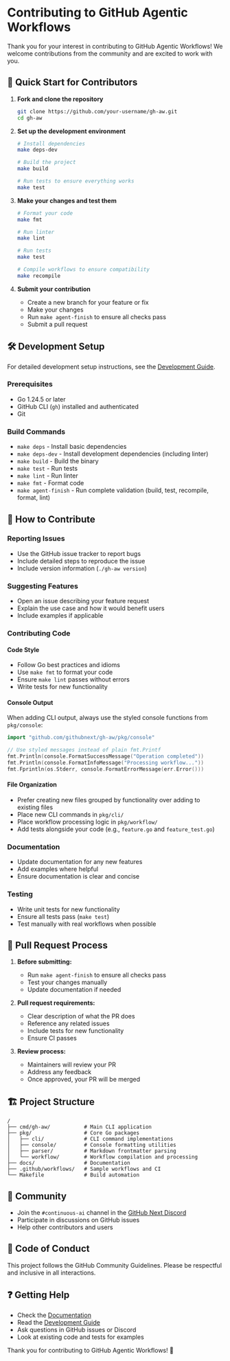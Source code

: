 # Contributing to GitHub Agentic Workflows

Thank you for your interest in contributing to GitHub Agentic Workflows! We welcome contributions from the community and are excited to work with you.

## 🚀 Quick Start for Contributors

1. **Fork and clone the repository**
   ```bash
   git clone https://github.com/your-username/gh-aw.git
   cd gh-aw
   ```

2. **Set up the development environment**
   ```bash
   # Install dependencies
   make deps-dev
   
   # Build the project
   make build
   
   # Run tests to ensure everything works
   make test
   ```

3. **Make your changes and test them**
   ```bash
   # Format your code
   make fmt
   
   # Run linter
   make lint
   
   # Run tests
   make test
   
   # Compile workflows to ensure compatibility
   make recompile
   ```

4. **Submit your contribution**
   - Create a new branch for your feature or fix
   - Make your changes
   - Run `make agent-finish` to ensure all checks pass
   - Submit a pull request

## 🛠️ Development Setup

For detailed development setup instructions, see the [Development Guide](DEVGUIDE.md).

### Prerequisites
- Go 1.24.5 or later
- GitHub CLI (`gh`) installed and authenticated
- Git

### Build Commands
- `make deps` - Install basic dependencies
- `make deps-dev` - Install development dependencies (including linter)
- `make build` - Build the binary
- `make test` - Run tests
- `make lint` - Run linter
- `make fmt` - Format code
- `make agent-finish` - Run complete validation (build, test, recompile, format, lint)

## 📝 How to Contribute

### Reporting Issues
- Use the GitHub issue tracker to report bugs
- Include detailed steps to reproduce the issue
- Include version information (`./gh-aw version`)

### Suggesting Features
- Open an issue describing your feature request
- Explain the use case and how it would benefit users
- Include examples if applicable

### Contributing Code

#### Code Style
- Follow Go best practices and idioms
- Use `make fmt` to format your code
- Ensure `make lint` passes without errors
- Write tests for new functionality

#### Console Output
When adding CLI output, always use the styled console functions from `pkg/console`:

```go
import "github.com/githubnext/gh-aw/pkg/console"

// Use styled messages instead of plain fmt.Printf
fmt.Println(console.FormatSuccessMessage("Operation completed"))
fmt.Println(console.FormatInfoMessage("Processing workflow..."))
fmt.Fprintln(os.Stderr, console.FormatErrorMessage(err.Error()))
```

#### File Organization
- Prefer creating new files grouped by functionality over adding to existing files
- Place new CLI commands in `pkg/cli/`
- Place workflow processing logic in `pkg/workflow/`
- Add tests alongside your code (e.g., `feature.go` and `feature_test.go`)

### Documentation
- Update documentation for any new features
- Add examples where helpful
- Ensure documentation is clear and concise

### Testing
- Write unit tests for new functionality
- Ensure all tests pass (`make test`)
- Test manually with real workflows when possible

## 🔄 Pull Request Process

1. **Before submitting:**
   - Run `make agent-finish` to ensure all checks pass
   - Test your changes manually
   - Update documentation if needed

2. **Pull request requirements:**
   - Clear description of what the PR does
   - Reference any related issues
   - Include tests for new functionality
   - Ensure CI passes

3. **Review process:**
   - Maintainers will review your PR
   - Address any feedback
   - Once approved, your PR will be merged

## 🏗️ Project Structure

```
/
├── cmd/gh-aw/           # Main CLI application
├── pkg/                 # Core Go packages
│   ├── cli/             # CLI command implementations
│   ├── console/         # Console formatting utilities
│   ├── parser/          # Markdown frontmatter parsing
│   └── workflow/        # Workflow compilation and processing
├── docs/                # Documentation
├── .github/workflows/   # Sample workflows and CI
└── Makefile             # Build automation
```

## 🤝 Community

- Join the `#continuous-ai` channel in the [GitHub Next Discord](https://gh.io/next-discord)
- Participate in discussions on GitHub issues
- Help other contributors and users

## 📜 Code of Conduct

This project follows the GitHub Community Guidelines. Please be respectful and inclusive in all interactions.

## ❓ Getting Help

- Check the [Documentation](docs/index.md)
- Read the [Development Guide](DEVGUIDE.md)
- Ask questions in GitHub issues or Discord
- Look at existing code and tests for examples

Thank you for contributing to GitHub Agentic Workflows! 🎉
